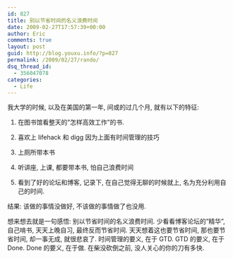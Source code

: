 ```yaml
---
id: 827
title: 别以节省时间的名义浪费时间
date: 2009-02-27T17:57:39+00:00
author: Eric
comments: true
layout: post
guid: http://blog.youxu.info/?p=827
permalink: /2009/02/27/rando/
dsq_thread_id:
  - 356047078
categories:
  - Life
---
```

我大学的时候, 以及在美国的第一年, 间或的过几个月, 就有以下的特征:

1. 在图书馆看整天的&#8221;怎样高效工作&#8221;的书.

2. 喜欢上 lifehack 和 digg 因为上面有时间管理的技巧

3. 上厕所带本书

4. 听讲座, 上课, 都要带本书, 怕自己浪费时间

5. 看到了好的论坛和博客, 记录下, 在自己觉得无聊的时候就上, 名为充分利用自己的时间. 

结果: 该做的事情没做好, 不该做的事情做了也没用. 

想来想去就是一句感悟: 别以节省时间的名义浪费时间. 少看看博客论坛的&#8221;精华&#8221;, 自己啃书, 天天上晚自习, 最终反而节省时间. 天天想着这也要节省时间, 那也要节省时间, 却一事无成, 就很悲哀了. 时间管理的要义, 在于 GTD. GTD 的要义, 在于 Done. Done 的要义, 在于做. 在柴没砍倒之前, 没人关心的你的刀有多快.